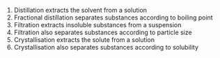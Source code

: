 1. Distillation extracts the solvent from a solution
2. Fractional distillation separates substances according to boiling point
3. Filtration extracts insoluble substances from a suspension
4. Filtration also separates substances according to particle size
5. Crystallisation extracts the solute from a solution
6. Crystallisation also separates substances according to solubility

